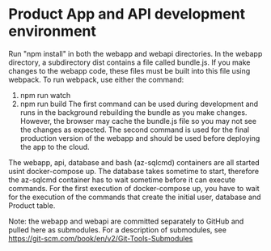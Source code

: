 # Product App and API development environment
Run "npm install" in both the webapp and webapi directories.
In the webapp directory, a subdirectory dist contains a file called bundle.js.
If you make changes to the webapp code, these files must be built into this file using webpack.
To run webpack, use either the command:
1. npm run watch
2. npm run build
The first command can be used during development and runs in the background rebuilding the bundle as you make changes. However,
the browser may cache the bundle.js file so you may not see the changes as expected.
The second command is used for the final production version of the webapp and should be used before deploying the app to the cloud.

The webapp, api, database and bash (az-sqlcmd) containers are all started usint docker-compose up.
The database takes sometime to start, therefore the az-sqlcmd container has to wait sometime before it can execute commands.
For the first execution of docker-compose up, you have to wait for the execution of the commands that create the initial user, database
and Product table.

Note: the webapp and webapi are committed separately to GitHub and pulled here as submodules.
For a description of submodules, see https://git-scm.com/book/en/v2/Git-Tools-Submodules
